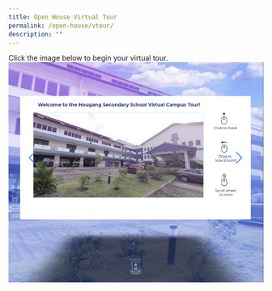 ```yaml
---
title: Open House Virtual Tour
permalink: /open-house/vtour/
description: ""
---
```

Click the image below to begin your virtual tour.
<a href="http://4d.silvrcraft.com/hgss360vt/"><img src="/images/HS%20Virtual%20Tour.png"></a>